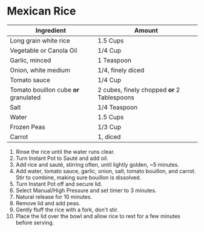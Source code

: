 Mexican Rice
=

Ingredient | Amount
-|-
Long grain white rice | 1.5 Cups
Vegetable or Canola Oil | 1/4 Cup
Garlic, minced | 1 Teaspoon
Onion, white medium | 1/4, finely diced
Tomato sauce | 1/4 Cup
Tomato bouillon cube **or** granulated | 2 cubes, finely chopped **or** 2 Tablespoons
Salt | 1/4 Teaspoon
Water | 1.5 Cups
Frozen Peas | 1/3 Cup
Carrot | 1, diced


1. Rinse the rice until the water runs clear.
2. Turn Instant Pot to Sauté and add oil.
3. Add rice and sauté, stirring often, until lightly golden, ~5 minutes.
4. Add water, tomato sauce, garlic, onion, salt, tomato bouillon, and carrot. Stir to combine, making sure bouillon is dissolved.
5. Turn Instant Pot off and secure lid.
6. Select Manual/High Pressure and set timer to 3 minutes.
7. Natural release for 10 minutes.
8. Remove lid and add peas.
9. Gently fluff the rice with a fork, don't stir.
10. Place the lid over the bowl and allow rice to rest for a few minutes before serving.
